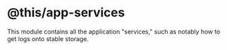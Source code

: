@this/app-services
==================

This module contains all the application "services," such as notably how to
get logs onto stable storage.
